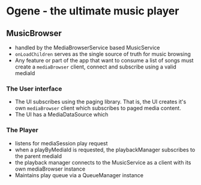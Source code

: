 Ogene - the ultimate music player
================================

## MusicBrowser

- handled by the MediaBrowserService based MusicService
- `onLoadChildren` serves as the single source of truth for music browsing
- Any feature or part of the app that want to consume a list of songs must create a `mediaBrowser` client, connect and subscribe using a valid mediaId

### The User interface

- The UI subscribes using the paging library. That is, the UI creates it's own `mediaBrowser` client which subscribes to paged media content. 
- The UI has a MediaDataSource which 


### The Player

- listens for mediaSession play request
- when a playByMediaId is requested, the playbackManager subscribes to the parent mediaId
- the playback manager connects to the MusicService as a client with its own mediaBrowser instance
- Maintains play queue via a QueueManager instance